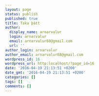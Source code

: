 ```yaml
---
layout: page
status: publish
published: true
title: Taka þátt
author:
  display_name: arnarvalur
  login: arnarvalur
  email: arnarvalur88@gmail.com
  url: ''
author_login: arnarvalur
author_email: arnarvalur88@gmail.com
wordpress_id: 16
wordpress_url: http:localhost/?page_id=16
date: '2016-04-19 21:13:51 +0200'
date_gmt: '2016-04-19 21:13:51 +0200'
categories: []
tags: []
comments: []
---
```


